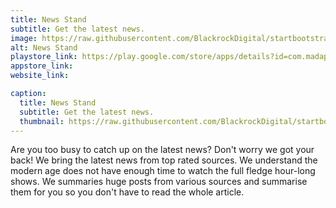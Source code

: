 ```yaml
---
title: News Stand
subtitle: Get the latest news.
image: https://raw.githubusercontent.com/BlackrockDigital/startbootstrap-agency/master/src/assets/img/portfolio/01-full.jpg
alt: News Stand
playstore_link: https://play.google.com/store/apps/details?id=com.madapps.newsstand
appstore_link: 
website_link: 

caption:
  title: News Stand
  subtitle: Get the latest news.
  thumbnail: https://raw.githubusercontent.com/BlackrockDigital/startbootstrap-agency/master/src/assets/img/portfolio/01-thumbnail.jpg
---
```

Are you too busy to catch up on the latest news? Don't worry we got your back! We bring the latest news from top rated sources. We understand the modern age does not have enough time to watch the full fledge hour-long shows. We summaries huge posts from various sources and summarise them for you so you don't have to read the whole article.